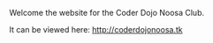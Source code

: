 Welcome the website for the Coder Dojo Noosa Club.

It can be viewed here: http://coderdojonoosa.tk
